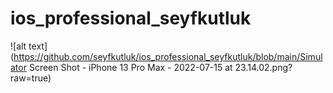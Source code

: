 # ios_professional_seyfkutluk

![alt text](https://github.com/seyfkutluk/ios_professional_seyfkutluk/blob/main/Simulator Screen Shot - iPhone 13 Pro Max - 2022-07-15 at 23.14.02.png?raw=true)
